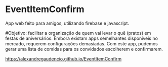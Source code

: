 # EventItemConfirm
App web feito para amigos, utilizando firebase e javascript. 

#Objetivo: 
facilitar a organização de quem vai levar o quê (pratos) em festas  de aniversários. 
Embora existam apps semelhantes disponíveis no mercado, requerem configurações demasiadas. Com este app, pudemos gerar uma lista de comidas para os convidados escolherem e confirmarem.

<a href="https://alexandregaudencio.github.io/EventItemConfirm/" target="_blank">https://alexandregaudencio.github.io/EventItemConfirm</a>
